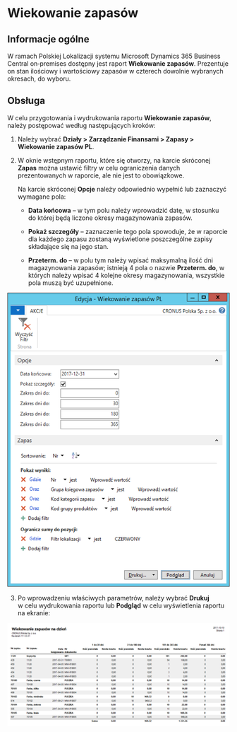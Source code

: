 # Wiekowanie zapasów 

## Informacje ogólne

W ramach Polskiej Lokalizacji systemu Microsoft Dynamics 365 Business Central on‑premises dostępny jest raport **Wiekowanie zapasów**. Prezentuje on stan ilościowy i wartościowy zapasów w czterech dowolnie wybranych okresach, do wyboru. 

## Obsługa

W celu przygotowania i wydrukowania raportu **Wiekowanie zapasów**,
należy postępować według następujących kroków:

1.  Należy wybrać **Działy \> Zarządzanie Finansami \> Zapasy \>
    Wiekowanie zapasów PL**.

2.  W oknie wstępnym raportu, które się otworzy, na karcie skróconej
    **Zapas** można ustawić filtry w celu ograniczenia danych
    prezentowanych w raporcie, ale nie jest to obowiązkowe.
    
    Na karcie skróconej **Opcje** należy odpowiednio wypełnić
    lub zaznaczyć wymagane pola:
    
    -   **Data końcowa** – w tym polu należy wprowadzić datę, w stosunku
        do której będą liczone okresy magazynowania zapasów.
    
    -   **Pokaż szczegóły** – zaznaczenie tego pola spowoduje,
        że w raporcie dla każdego zapasu zostaną wyświetlone poszczególne
        zapisy składające się na jego stan.
    
    -   **Przeterm. do** – w polu tym należy wpisać maksymalną ilość dni
        magazynowania zapasów; istnieją 4 pola o nazwie **Przeterm. do**,
        w których należy wpisać 4 kolejne okresy magazynowania, wszystkie
        pola muszą być uzupełnione.

  ![](media/image498.png)

3.  Po wprowadzeniu właściwych parametrów, należy wybrać **Drukuj**
    w celu wydrukowania raportu lub **Podgląd** w celu wyświetlenia
    raportu na ekranie:

  ![](media/image499.png)